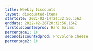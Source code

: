 ```yaml
---
title: Weekly Discounts
layout: discounted-items
startdate: 2022-02-14T20:32:56.156Z
enddate: 2022-02-26T20:32:56.166Z
firstdiscountedprod: Hard Salami
percentage1: 10
seconddiscountedprod: Provolone Cheese
percentage2: 10
---
```

